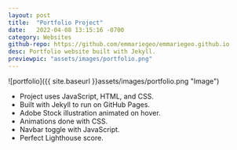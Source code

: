 ```yaml
---
layout: post
title:  "Portfolio Project"
date:   2022-04-08 13:15:16 -0700
category: Websites
github-repo: https://github.com/emmariegeo/emmariegeo.github.io
desc: Portfolio website built with Jekyll.
previewpic: "assets/images/portfolio.png"
---
```

![portfolio]({{ site.baseurl }}assets/images/portfolio.png "Image")  

* Project uses JavaScript, HTML, and CSS. 
* Built with Jekyll to run on GitHub Pages.  
* Adobe Stock illustration animated on hover.
* Animations done with CSS.
* Navbar toggle with JavaScript. 
* Perfect Lighthouse score.

